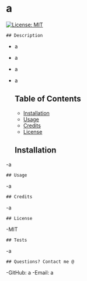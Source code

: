 # a
[![License: MIT](https://img.shields.io/badge/License-MIT-yellow.svg)](https://opensource.org/licenses/MIT)

    ## Description

- a
- a
- a
- a

    ## Table of Contents

    - [Installation](#installation)
    - [Usage](#usage)
    - [Credits](#credits)
    - [License](#license)

    ## Installation

-a

    ## Usage

-a

    ## Credits

-a

    ## License

-MIT
    
    ## Tests

-a

    ## Questions? Contact me @
-GitHub: a
-Email: a